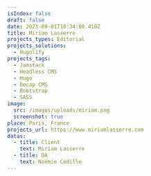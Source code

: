```yaml
---
isIndex: false
draft: false
date: 2023-09-01T10:34:08.410Z
title: Miriam Lasserre
projects_types: Editorial
projects_solutions:
  - Hugolify
projects_tags:
  - Jamstack
  - Headless CMS
  - Hugo
  - Decap CMS
  - Bootstrap
  - SASS
image:
  src: /images/uploads/miriam.png
  screenshot: true
place: Paris, France
projects_url: https://www.miriamlasserre.com
datas:
  - title: Client
    text: Miriam Lasserre
  - title: DA
    text: Noémie Cédille
---
```

